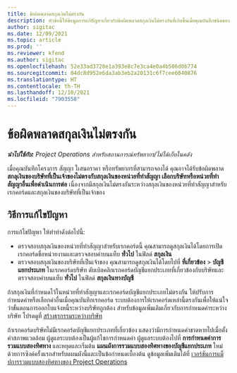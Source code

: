 ```yaml
---
title: ข้อผิดพลาดสกุลเงินไม่ตรงกัน
description: หัวข้อนี้ให้ข้อมูลการแก้ปัญหาเกี่ยวกับข้อผิดพลาดสกุลเงินไม่ตรงกันที่เกิดขึ้นเมื่อคุณบันทึกชนิดของเรกคอร์ดเฉพาะ
author: sigitac
ms.date: 12/09/2021
ms.topic: article
ms.prod: ''
ms.reviewer: kfend
ms.author: sigitac
ms.openlocfilehash: 52e33ad3728e1a393e8c7e3ca4e0a4b506d0b774
ms.sourcegitcommit: 04dc8d952e6da3ab3eb2a20131c6f7cee6040876
ms.translationtype: HT
ms.contentlocale: th-TH
ms.lasthandoff: 12/10/2021
ms.locfileid: "7903558"
---
```

# <a name="currency-mismatch-error"></a>ข้อผิดพลาดสกุลเงินไม่ตรงกัน 

_**นำไปใช้กับ:** Project Operations สำหรับสถานการณ์ทรัพยากร/ไม่ได้เก็บในคลัง_

เมื่อคุณบันทึกโครงการ สัญญา ใเสนอราคา หรือทรัพยากรที่สามารถจองได้ คุณอาจได้รับข้อผิดพลาด **สกลุเงินของบริษัทที่เป็นเจ้าของไม่ตรงกับสกุลเงินของหน่วยที่ทำสัญญา เลือกบริษัทหรือหน่วยที่ทำสัญญาอื่นเพื่อดำเนินการต่อ** เนื่องจากมีสกุลเงินไม่ตรงกันระหว่างสกุลเงินของหน่วยที่ทำสัญญาสำหรับเรกคอร์ดและสกุลเงินของบริษัทที่เป็นเจ้าของ


## <a name="resolution"></a>วิธีการแก้ไขปัญหา

การแก้ไขปัญหา ให้ทำทำดังต่อไปนี้:
- ตรวจสอบสกุลเงินของหน่วยที่ทำสัญญาสำหรับเรกคอร์ดนี้ คุณสามารถดูสกุลเงินได้โดยการเปิดเรกคอร์ดชื่อหน่วยงานและตรวจสอบค่าบนแท็บ **ทั่วไป** ในฟิลด์ **สกุลเงิน**
- ตรวจสอบสกุลเงินของบริษัทที่เป็นเจ้าของ คุณสามารถดูสกุลเงินได้โดยไปที่ **ที่เกี่ยวข้อง** > **บัญชีแยกประเภท** ในเรกคอร์ดบริษัท ดับเบิลคลิกเรกคอร์ดบัญชีแยกประเภทที่เกี่ยวข้องกับบริษัทและตรวจสอบค่าบนแท็บ **ทั่วไป** ในฟิลด์ **สกุลเงินทางบัญชี**

ถ้าสกุลเงินที่กำหนดไว้ในหน่วยที่ทำสัญญาและเรกคอร์ดบัญชีแยกประเภทไม่ตรงกัน ให้ปรับการกำหนดค่าหรือเลือกค่าอื่นเมื่อคุณบันทึกเรกคอร์ด ระบบต้องการให้เรกคอร์ดเหล่านี้ตรงกันเพื่อให้แน่ใจว่าขั้นตอนการออกใบแจ้งหนี้ระหว่างบริษัทถูกต้อง สำหรับข้อมูลเพิ่มเติมเกี่ยวกับการกำหนดค่าระหว่างบริษัท โปรดดูที่ [สร้างธุรกรรมระหว่างบริษัท](../../project-accounting/create-intercompany-transactions.md)

ถ้าเรกคอร์ดบริษัทไม่มีเรกคอร์ดบัญชีแยกประเภทที่เกี่ยวข้อง แสดงว่ามีการกำหนดค่าขาดหายไปเมื่อตั้งค่าสภาพแวดล้อม ผู้ดูแลระบบต้องเป็นผู้แก้ไขการกำหนดค่า ผู้ดูแลระบบต้องไปที่ **การกำหนดค่าการรวมแบบสองทิศทาง** และหยุดและเริ่มต้น **แผนผังการรวมแบบสองทิศทางของบัญชีแยกประเภท** ใหม่ด้วยการซิงค์ครั้งแรกสำหรับแผนผังนี้และเป็นข้อกำหนดเบื้องต้น ดูข้อมูลเพิ่มเติมได้ที่ [เวอร์ชันการแม็ปการรวมแบบสองทิศทางของ Project Operations](../../environment/resource-dual-write-maps.md)
